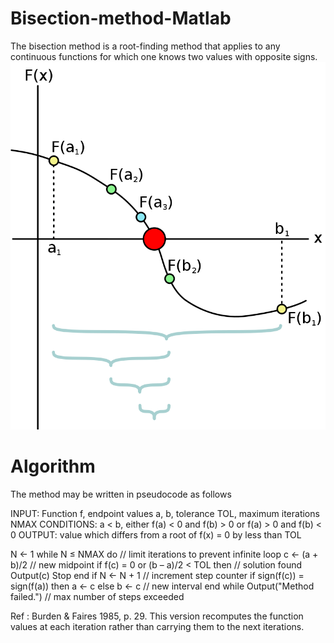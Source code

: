 # Bisection-method-Matlab
The bisection method is a root-finding method that applies to any continuous functions for which one knows two values with opposite signs.
![bisection](https://github.com/Helloessam/Bisection-Method/blob/master/800px-Bisection_method.svg.png)
# Algorithm

The method may be written in pseudocode as follows

INPUT: Function f, 
       endpoint values a, b, 
       tolerance TOL, 
       maximum iterations NMAX
CONDITIONS: a < b, 
            either f(a) < 0 and f(b) > 0 or f(a) > 0 and f(b) < 0
OUTPUT: value which differs from a root of f(x) = 0 by less than TOL
 
N ← 1
while N ≤ NMAX do // limit iterations to prevent infinite loop
    c ← (a + b)/2 // new midpoint
    if f(c) = 0 or (b – a)/2 < TOL then // solution found
        Output(c)
        Stop
    end if
    N ← N + 1 // increment step counter
    if sign(f(c)) = sign(f(a)) then a ← c else b ← c // new interval
end while
Output("Method failed.") // max number of steps exceeded

Ref :  Burden & Faires 1985, p. 29. This version recomputes the function values at each iteration rather than carrying them to the next iterations.



